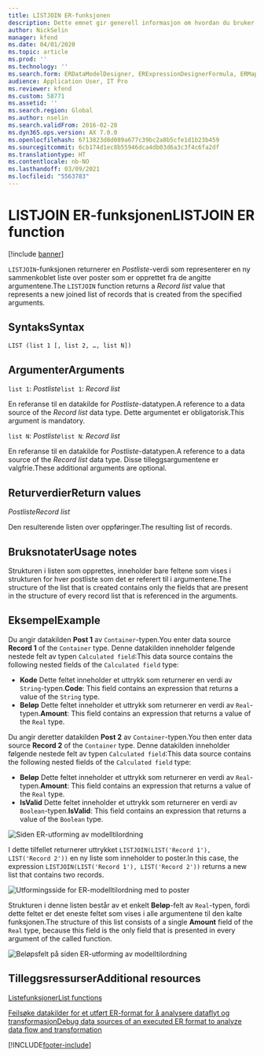 ```yaml
---
title: LISTJOIN ER-funksjonen
description: Dette emnet gir generell informasjon om hvordan du bruker ER-funksjonen LISTJOIN.
author: NickSelin
manager: kfend
ms.date: 04/01/2020
ms.topic: article
ms.prod: ''
ms.technology: ''
ms.search.form: ERDataModelDesigner, ERExpressionDesignerFormula, ERMappedFormatDesigner, ERModelMappingDesigner
audience: Application User, IT Pro
ms.reviewer: kfend
ms.custom: 58771
ms.assetid: ''
ms.search.region: Global
ms.author: nselin
ms.search.validFrom: 2016-02-28
ms.dyn365.ops.version: AX 7.0.0
ms.openlocfilehash: 6713823d8d089a677c39bc2a8b5cfe1d1b23b459
ms.sourcegitcommit: 6cb174d1ec8b55946dca4db03d6a3c3f4c6fa2df
ms.translationtype: HT
ms.contentlocale: nb-NO
ms.lasthandoff: 03/09/2021
ms.locfileid: "5563783"
---
```

# <a name="listjoin-er-function"></a><span data-ttu-id="af768-103">LISTJOIN ER-funksjonen</span><span class="sxs-lookup"><span data-stu-id="af768-103">LISTJOIN ER function</span></span>

[!include [banner](../includes/banner.md)]

<span data-ttu-id="af768-104">`LISTJOIN`-funksjonen returnerer en *Postliste*-verdi som representerer en ny sammenkoblet liste over poster som er opprettet fra de angitte argumentene.</span><span class="sxs-lookup"><span data-stu-id="af768-104">The `LISTJOIN` function returns a *Record list* value that represents a new joined list of records that is created from the specified arguments.</span></span>

## <a name="syntax"></a><span data-ttu-id="af768-105">Syntaks</span><span class="sxs-lookup"><span data-stu-id="af768-105">Syntax</span></span>

```vb
LIST (list 1 [, list 2, …, list N])
```

## <a name="arguments"></a><span data-ttu-id="af768-106">Argumenter</span><span class="sxs-lookup"><span data-stu-id="af768-106">Arguments</span></span>

<span data-ttu-id="af768-107">`list 1`: *Postliste*</span><span class="sxs-lookup"><span data-stu-id="af768-107">`list 1`: *Record list*</span></span>

<span data-ttu-id="af768-108">En referanse til en datakilde for *Postliste*-datatypen.</span><span class="sxs-lookup"><span data-stu-id="af768-108">A reference to a data source of the *Record list* data type.</span></span> <span data-ttu-id="af768-109">Dette argumentet er obligatorisk.</span><span class="sxs-lookup"><span data-stu-id="af768-109">This argument is mandatory.</span></span>

<span data-ttu-id="af768-110">`list N`: *Postliste*</span><span class="sxs-lookup"><span data-stu-id="af768-110">`list N`: *Record list*</span></span>

<span data-ttu-id="af768-111">En referanse til en datakilde for *Postliste*-datatypen.</span><span class="sxs-lookup"><span data-stu-id="af768-111">A reference to a data source of the *Record list* data type.</span></span> <span data-ttu-id="af768-112">Disse tilleggsargumentene er valgfrie.</span><span class="sxs-lookup"><span data-stu-id="af768-112">These additional arguments are optional.</span></span>

## <a name="return-values"></a><span data-ttu-id="af768-113">Returverdier</span><span class="sxs-lookup"><span data-stu-id="af768-113">Return values</span></span>

<span data-ttu-id="af768-114">*Postliste*</span><span class="sxs-lookup"><span data-stu-id="af768-114">*Record list*</span></span>

<span data-ttu-id="af768-115">Den resulterende listen over oppføringer.</span><span class="sxs-lookup"><span data-stu-id="af768-115">The resulting list of records.</span></span>

## <a name="usage-notes"></a><span data-ttu-id="af768-116">Bruksnotater</span><span class="sxs-lookup"><span data-stu-id="af768-116">Usage notes</span></span>

<span data-ttu-id="af768-117">Strukturen i listen som opprettes, inneholder bare feltene som vises i strukturen for hver postliste som det er referert til i argumentene.</span><span class="sxs-lookup"><span data-stu-id="af768-117">The structure of the list that is created contains only the fields that are present in the structure of every record list that is referenced in the arguments.</span></span>

## <a name="example"></a><span data-ttu-id="af768-118">Eksempel</span><span class="sxs-lookup"><span data-stu-id="af768-118">Example</span></span>

<span data-ttu-id="af768-119">Du angir datakilden **Post 1** av `Container`-typen.</span><span class="sxs-lookup"><span data-stu-id="af768-119">You enter data source **Record 1** of the `Container` type.</span></span> <span data-ttu-id="af768-120">Denne datakilden inneholder følgende nestede felt av typen `Calculated field`:</span><span class="sxs-lookup"><span data-stu-id="af768-120">This data source contains the following nested fields of the `Calculated field` type:</span></span>

- <span data-ttu-id="af768-121">**Kode** Dette feltet inneholder et uttrykk som returnerer en verdi av `String`-typen.</span><span class="sxs-lookup"><span data-stu-id="af768-121">**Code**: This field contains an expression that returns a value of the `String` type.</span></span>
- <span data-ttu-id="af768-122">**Beløp** Dette feltet inneholder et uttrykk som returnerer en verdi av `Real`-typen.</span><span class="sxs-lookup"><span data-stu-id="af768-122">**Amount**: This field contains an expression that returns a value of the `Real` type.</span></span>

<span data-ttu-id="af768-123">Du angir deretter datakilden **Post 2** av `Container`-typen.</span><span class="sxs-lookup"><span data-stu-id="af768-123">You then enter data source **Record 2** of the `Container` type.</span></span> <span data-ttu-id="af768-124">Denne datakilden inneholder følgende nestede felt av typen `Calculated field`:</span><span class="sxs-lookup"><span data-stu-id="af768-124">This data source contains the following nested fields of the `Calculated field` type:</span></span>

- <span data-ttu-id="af768-125">**Beløp** Dette feltet inneholder et uttrykk som returnerer en verdi av `Real`-typen.</span><span class="sxs-lookup"><span data-stu-id="af768-125">**Amount**: This field contains an expression that returns a value of the `Real` type.</span></span>
- <span data-ttu-id="af768-126">**IsValid** Dette feltet inneholder et uttrykk som returnerer en verdi av `Boolean`-typen.</span><span class="sxs-lookup"><span data-stu-id="af768-126">**IsValid**: This field contains an expression that returns a value of the `Boolean` type.</span></span>

![Siden ER-utforming av modelltilordning](./media/er-functions-list-listjoin-image1.gif)

<span data-ttu-id="af768-128">I dette tilfellet returnerer uttrykket `LISTJOIN(LIST('Record 1'), LIST('Record 2'))` en ny liste som inneholder to poster.</span><span class="sxs-lookup"><span data-stu-id="af768-128">In this case, the expression `LISTJOIN(LIST('Record 1'), LIST('Record 2'))` returns a new list that contains two records.</span></span>

![Utformingsside for ER-modelltilordning med to poster](./media/er-functions-list-listjoin-image2.gif)

<span data-ttu-id="af768-130">Strukturen i denne listen består av et enkelt **Beløp**-felt av `Real`-typen, fordi dette feltet er det eneste feltet som vises i alle argumentene til den kalte funksjonen.</span><span class="sxs-lookup"><span data-stu-id="af768-130">The structure of this list consists of a single **Amount** field of the `Real` type, because this field is the only field that is presented in every argument of the called function.</span></span>

![Beløpsfelt på siden ER-utforming av modelltilordning](./media/er-functions-list-listjoin-image3.gif)

## <a name="additional-resources"></a><span data-ttu-id="af768-132">Tilleggsressurser</span><span class="sxs-lookup"><span data-stu-id="af768-132">Additional resources</span></span>

[<span data-ttu-id="af768-133">Listefunksjoner</span><span class="sxs-lookup"><span data-stu-id="af768-133">List functions</span></span>](er-functions-category-list.md)

[<span data-ttu-id="af768-134">Feilsøke datakilder for et utført ER-format for å analysere dataflyt og transformasjon</span><span class="sxs-lookup"><span data-stu-id="af768-134">Debug data sources of an executed ER format to analyze data flow and transformation</span></span>](er-debug-data-sources.md)


[!INCLUDE[footer-include](../../../includes/footer-banner.md)]